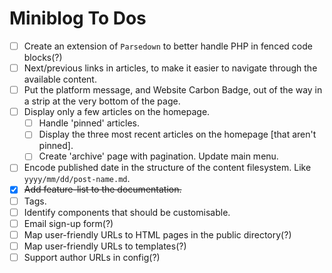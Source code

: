 # Miniblog To Dos

- [ ] Create an extension of `Parsedown` to better handle PHP in fenced code blocks(?)
- [ ] Next/previous links in articles, to make it easier to navigate through the available content.
- [ ] Put the platform message, and Website Carbon Badge, out of the way in a strip at the very bottom of the page.
- [ ] Display only a few articles on the homepage.
  - [ ] Handle 'pinned' articles.
  - [ ] Display the three most recent articles on the homepage [that aren't pinned].
  - [ ] Create 'archive' page with pagination.  Update main menu.
- [ ] Encode published date in the structure of the content filesystem.  Like `yyyy/mm/dd/post-name.md`.
- [X] ~~Add feature-list to the documentation.~~
- [ ] Tags.
- [ ] Identify components that should be customisable.
- [ ] Email sign-up form(?)
- [ ] Map user-friendly URLs to HTML pages in the public directory(?)
- [ ] Map user-friendly URLs to templates(?)
- [ ] Support author URLs in config(?)
